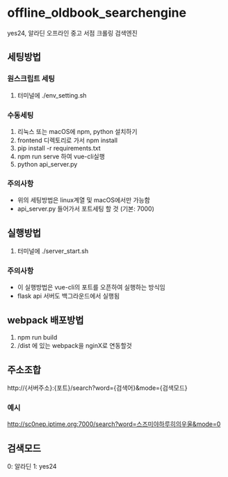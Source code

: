# offline_oldbook_searchengine
yes24, 알라딘 오프라인 중고 서점 크롤링 검색엔진

## 세팅방법
### 원스크립트 세팅
1. 터미널에 ./env_setting.sh
### 수동세팅
1. 리눅스 또는 macOS에 npm, python 설치하기
2. frontend 디렉토리로 가서 npm install
3. pip install -r requirements.txt
4. npm run serve 하여 vue-cli실행
5. python api_server.py
### 주의사항
* 위의 세팅방법은 linux계열 및 macOS에서만 가능함
* api_server.py 들어가서 포트세팅 할 것 (기본: 7000)

## 실행방법
1. 터미널에 ./server_start.sh
### 주의사항
* 이 실행방법은 vue-cli의 포트를 오픈하여 실행하는 방식임
* flask api 서버도 백그라운드에서 실행됨

## webpack 배포방법
1. npm run build
2. /dist 에 있는 webpack을 nginX로 연동할것

## 주소조합
http://{서버주소}:{포트}/search?word={검색어}&mode={검색모드}
### 예시
http://sc0nep.iptime.org:7000/search?word=스즈미야하루히의우울&mode=0

## 검색모드
0: 알라딘
1: yes24
